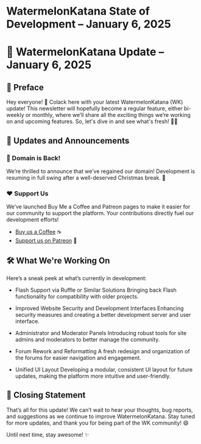 # WatermelonKatana State of Development – January 6, 2025

# 🌟 WatermelonKatana Update – January 6, 2025

## 🌟 Preface

Hey everyone! 👋 Colack here with your latest WatermelonKatana (WK) update! This newsletter will hopefully become a regular feature, either bi-weekly or monthly, where we’ll share all the exciting things we’re working on and upcoming features. So, let's dive in and see what's fresh! 🍉✨

## 🚨 Updates and Announcements

### 🎉 Domain is Back!

We’re thrilled to announce that we’ve regained our domain! Development is resuming in full swing after a well-deserved Christmas break. 🌟

### ❤️ Support Us

We’ve launched Buy Me a Coffee and Patreon pages to make it easier for our community to support the platform. Your contributions directly fuel our development efforts!

- [Buy us a Coffee](https://buymeacoffee.com/watermelonkatana) ☕
- [Support us on Patreon](https://patreon.com/watermelonkatana) 🌟

## 🛠️ What We're Working On

Here’s a sneak peek at what’s currently in development:

- Flash Support via Ruffle or Similar Solutions
Bringing back Flash functionality for compatibility with older projects.

- Improved Website Security and Development Interfaces
Enhancing security measures and creating a better development server and user interface.

- Administrator and Moderator Panels
Introducing robust tools for site admins and moderators to better manage the community.

- Forum Rework and Reformatting
A fresh redesign and organization of the forums for easier navigation and engagement.

- Unified UI Layout
Developing a modular, consistent UI layout for future updates, making the platform more intuitive and user-friendly.

## 💬 Closing Statement

That’s all for this update! We can’t wait to hear your thoughts, bug reports, and suggestions as we continue to improve WatermelonKatana. Stay tuned for more updates, and thank you for being part of the WK community! 😄

Until next time, stay awesome! ✨